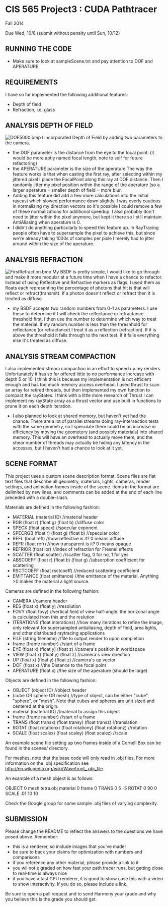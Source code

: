 CIS 565 Project3 : CUDA Pathtracer
===================

Fall 2014

Due Wed, 10/8 (submit without penalty until Sun, 10/12)


## RUNNING THE CODE
* Make sure to look at sampleScene.txt and pay attention to DOF and APERATURE.

## REQUIREMENTS
I have so far implemented the following additional features:

* Depth of field
* Refraction, i.e. glass

## ANALYSIS DEPTH OF FIELD
![DOF5000.bmp](https://raw.githubusercontent.com/RTCassidy1/Project3-Pathtracer/master/DOF5000.bmp)
I incorporated Depth of Field by adding two parameters to the camera. 
* the DOF parameter is the distance from the eye to the focal point.  (it would be more aptly named focal length, note to self for future refactoring)
* the APERATURE parameter is the size of the aperature
The way the feature works is that when casting the first ray, after selecting within my jittered pixel I place the FocalPoint along this ray at DOF distance.  Then I randomly jitter my pixel position within the range of the aperature (so a larger aperature = smaller depth of field = more blur.
* Adding this feature did add a few more calculations into the initial raycast which slowed performance down slightly.  I was overly cautious in normalizing my direction vectors so it's possible I could remove a few of these normalizations for additional speedup. I also probably don't need to jitter within the pixel anymore, but kept it there so I still maintain AntiAliasing when aperature is 0.
* I didn't do anything particularly to speed this feature up. In RayTracing people often have to supersample the pixel to achieve this, but since we're already taking 1000s of samples per pixle I merely had to jitter around within the size of the aperature.

## ANALYSIS REFRACTION
![FirstRefraction.bmp](https://raw.githubusercontent.com/RTCassidy1/Project3-Pathtracer/master/FirstRefraction.bmp)
My BSDF is pretty simple, I would like to go through and make it more modular at a future time when I have a chance to refactor.  Instead of using Reflective and Refractive markers as flags, I used them as floats each representing the percentage of photons that hit is that will reflect or refract(transmit).  If a photon doesn't reflect or refract then it is treated as diffuse. 
* my BSDF accepts two random numbers from 0-1 as parameters.  I use these to determine if I will check the reflectance or refractance threshold first.  I then use the number to determine which way to treat the material. If my random number is less than the threshhold for reflectance (or refractance) I treat it as a reflection (refraction).  If it is above the threshold it falls through to the next test. If it fails everything else it's treated as diffuse.

## ANALYSIS STREAM COMPACTION
I also implemented stream compaction in an effort to speed up my renders.  Unfortunately it has so far offered little to no performance increase with depth 5 or 10.  I think this is because my implementation is not efficient enough and has too much memory access overhead.  I used thrust to scan an array for retired threads, but then implemented my own function to compact the rayStates.  I think with a little more research of Thrust I can implement my rayState array as a thrust vector and use built in functions to prune it on each depth iteration. 
* I also planned to look at shared memory, but haven't yet had the chance.  There are a lot of parallel streams doing ray-intersection tests with the same geometry, so I speculate there could be an increase in efficiency by moving the geometery (and possibly materials) into shared memory.  This will have an overhead to actually move them, and the shear number of threads may actually be hiding any latency in the accesses, but I haven't had a chance to look at it yet.

## SCENE FORMAT
This project uses a custom scene description format.
Scene files are flat text files that describe all geometry, materials,
lights, cameras, render settings, and animation frames inside of the scene.
Items in the format are delimited by new lines, and comments can be added at
the end of each line preceded with a double-slash.

Materials are defined in the following fashion:

* MATERIAL (material ID)								//material header
* RGB (float r) (float g) (float b)					//diffuse color
* SPECX (float specx)									//specular exponent
* SPECRGB (float r) (float g) (float b)				//specular color
* REFL (bool refl)									//how reflective is it? 0 means diffuse
* REFR (float refr)									//how transparent is it? 0 means opaque
* REFRIOR (float ior)									//index of refraction
  for Fresnel effects
* SCATTER (float scatter)								//scatter flag, 0 for
  no, 1 for yes
* ABSCOEFF (float r) (float b) (float g)				//absorption
  coefficient for scattering
* RSCTCOEFF (float rsctcoeff)							//reduced scattering
  coefficient
* EMITTANCE (float emittance)							//the emittance of the
  material. Anything >0 makes the material a light source.

Cameras are defined in the following fashion:

* CAMERA 												//camera header
* RES (float x) (float y)								//resolution
* FOVY (float fovy)										//vertical field of
  view half-angle. the horizonal angle is calculated from this and the
  reslution
* ITERATIONS (float interations)							//how many
  iterations to refine the image, only relevant for supersampled antialiasing,
  depth of field, area lights, and other distributed raytracing applications
* FILE (string filename)									//file to output
  render to upon completion
* frame (frame number)									//start of a frame
* EYE (float x) (float y) (float z)						//camera's position in
  worldspace
* VIEW (float x) (float y) (float z)						//camera's view
  direction
* UP (float x) (float y) (float z)						//camera's up vector
* DOF (float x)											//the Distance to the focal point
* APERATURE (float x)						//the size of the aperature (should be large)

Objects are defined in the following fashion:
* OBJECT (object ID)										//object header
* (cube OR sphere OR mesh)								//type of object, can
  be either "cube", "sphere", or "mesh". Note that cubes and spheres are unit
  sized and centered at the origin.
* material (material ID)									//material to
  assign this object
* frame (frame number)									//start of a frame
* TRANS (float transx) (float transy) (float transz)		//translation
* ROTAT (float rotationx) (float rotationy) (float rotationz)		//rotation
* SCALE (float scalex) (float scaley) (float scalez)		//scale

An example scene file setting up two frames inside of a Cornell Box can be
found in the scenes/ directory.

For meshes, note that the base code will only read in .obj files. For more 
information on the .obj specification see http://en.wikipedia.org/wiki/Wavefront_.obj_file.

An example of a mesh object is as follows:

OBJECT 0
mesh tetra.obj
material 0
frame 0
TRANS       0 5 -5
ROTAT       0 90 0
SCALE       .01 10 10 

Check the Google group for some sample .obj files of varying complexity.


## SUBMISSION
Please change the README to reflect the answers to the questions we have posed
above.  Remember:
* this is a renderer, so include images that you've made!
* be sure to back your claims for optimization with numbers and comparisons
* if you reference any other material, please provide a link to it
* you wil not e graded on how fast your path tracer runs, but getting close to
  real-time is always nice
* if you have a fast GPU renderer, it is good to show case this with a video to
  show interactivity.  If you do so, please include a link.

Be sure to open a pull request and to send Harmony your grade and why you
believe this is the grade you should get.
